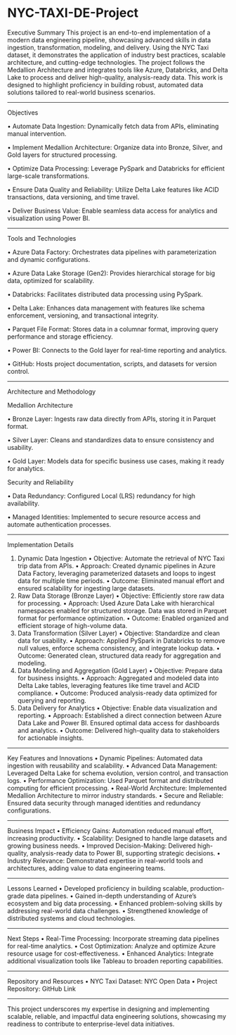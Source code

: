 # NYC-TAXI-DE-Project

Executive Summary
This project is an end-to-end implementation of a modern data engineering pipeline, showcasing advanced skills in data ingestion, transformation, modeling, and delivery. Using the NYC Taxi dataset, it demonstrates the application of industry best practices, scalable architecture, and cutting-edge technologies. The project follows the Medallion Architecture and integrates tools like Azure, Databricks, and Delta Lake to process and deliver high-quality, analysis-ready data. This work is designed to highlight proficiency in building robust, automated data solutions tailored to real-world business scenarios.
________________________________________
Objectives

•	Automate Data Ingestion: Dynamically fetch data from APIs, eliminating manual intervention.

•	Implement Medallion Architecture: Organize data into Bronze, Silver, and Gold layers for structured processing.

•	Optimize Data Processing: Leverage PySpark and Databricks for efficient large-scale transformations.

•	Ensure Data Quality and Reliability: Utilize Delta Lake features like ACID transactions, data versioning, and time travel.

•	Deliver Business Value: Enable seamless data access for analytics and visualization using Power BI.

________________________________________
Tools and Technologies

•	Azure Data Factory: Orchestrates data pipelines with parameterization and dynamic configurations.

•	Azure Data Lake Storage (Gen2): Provides hierarchical storage for big data, optimized for scalability.

•	Databricks: Facilitates distributed data processing using PySpark.

•	Delta Lake: Enhances data management with features like schema enforcement, versioning, and transactional integrity.

•	Parquet File Format: Stores data in a columnar format, improving query performance and storage efficiency.

•	Power BI: Connects to the Gold layer for real-time reporting and analytics.

•	GitHub: Hosts project documentation, scripts, and datasets for version control.
________________________________________
Architecture and Methodology

Medallion Architecture

•	Bronze Layer: Ingests raw data directly from APIs, storing it in Parquet format.

•	Silver Layer: Cleans and standardizes data to ensure consistency and usability.

•	Gold Layer: Models data for specific business use cases, making it ready for analytics.

Security and Reliability

•	Data Redundancy: Configured Local (LRS) redundancy for high availability.

•	Managed Identities: Implemented to secure resource access and automate authentication processes.
________________________________________
Implementation Details

1. Dynamic Data Ingestion
•	Objective: Automate the retrieval of NYC Taxi trip data from APIs.
•	Approach: Created dynamic pipelines in Azure Data Factory, leveraging parameterized datasets and loops to ingest data for multiple time periods.
•	Outcome: Eliminated manual effort and ensured scalability for ingesting large datasets.
3. Raw Data Storage (Bronze Layer)
•	Objective: Efficiently store raw data for processing.
•	Approach: Used Azure Data Lake with hierarchical namespaces enabled for structured storage. Data was stored in Parquet format for performance optimization.
•	Outcome: Enabled organized and efficient storage of high-volume data.
4. Data Transformation (Silver Layer)
•	Objective: Standardize and clean data for usability.
•	Approach: Applied PySpark in Databricks to remove null values, enforce schema consistency, and integrate lookup data.
•	Outcome: Generated clean, structured data ready for aggregation and modeling.
5. Data Modeling and Aggregation (Gold Layer)
•	Objective: Prepare data for business insights.
•	Approach: Aggregated and modeled data into Delta Lake tables, leveraging features like time travel and ACID compliance.
•	Outcome: Produced analysis-ready data optimized for querying and reporting.
6. Data Delivery for Analytics
•	Objective: Enable data visualization and reporting.
•	Approach: Established a direct connection between Azure Data Lake and Power BI. Ensured optimal data access for dashboards and analytics.
•	Outcome: Delivered high-quality data to stakeholders for actionable insights.
________________________________________
Key Features and Innovations
•	Dynamic Pipelines: Automated data ingestion with reusability and scalability.
•	Advanced Data Management: Leveraged Delta Lake for schema evolution, version control, and transaction logs.
•	Performance Optimization: Used Parquet format and distributed computing for efficient processing.
•	Real-World Architecture: Implemented Medallion Architecture to mirror industry standards.
•	Secure and Reliable: Ensured data security through managed identities and redundancy configurations.
________________________________________
Business Impact
•	Efficiency Gains: Automation reduced manual effort, increasing productivity.
•	Scalability: Designed to handle large datasets and growing business needs.
•	Improved Decision-Making: Delivered high-quality, analysis-ready data to Power BI, supporting strategic decisions.
•	Industry Relevance: Demonstrated expertise in real-world tools and architectures, adding value to data engineering teams.
________________________________________
Lessons Learned
•	Developed proficiency in building scalable, production-grade data pipelines.
•	Gained in-depth understanding of Azure’s ecosystem and big data processing.
•	Enhanced problem-solving skills by addressing real-world data challenges.
•	Strengthened knowledge of distributed systems and cloud technologies.
________________________________________
Next Steps
•	Real-Time Processing: Incorporate streaming data pipelines for real-time analytics.
•	Cost Optimization: Analyze and optimize Azure resource usage for cost-effectiveness.
•	Enhanced Analytics: Integrate additional visualization tools like Tableau to broaden reporting capabilities.
________________________________________
Repository and Resources
•	NYC Taxi Dataset: NYC Open Data
•	Project Repository: GitHub Link
________________________________________
This project underscores my expertise in designing and implementing scalable, reliable, and impactful data engineering solutions, showcasing my readiness to contribute to enterprise-level data initiatives.

